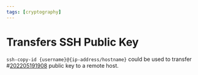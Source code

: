 ```yaml
---
tags: [cryptography]
---
```


# Transfers SSH Public Key

`ssh-copy-id {username}@{ip-address/hostname}` could be used to transfer
#[202205191908](202205191908.md) public key to a remote host.
